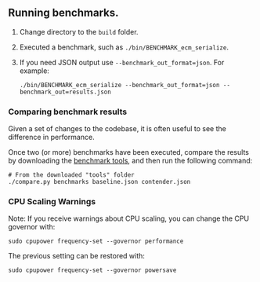 ## Running benchmarks.

1. Change directory to the `build` folder.

2. Executed a benchmark, such as `./bin/BENCHMARK_ecm_serialize`.

3. If you need JSON output use `--benchmark_out_format=json`. For example:

    ```
    ./bin/BENCHMARK_ecm_serialize --benchmark_out_format=json --benchmark_out=results.json
    ```

### Comparing benchmark results

Given a set of changes to the codebase, it is often useful to see the difference in performance.

Once two (or more) benchmarks have been executed, compare the results by downloading the [benchmark tools](https://github.com/google/benchmark/tree/master/tools), and then run the following command:

```
# From the downloaded "tools" folder
./compare.py benchmarks baseline.json contender.json
```

### CPU Scaling Warnings

Note: If you receive warnings about CPU scaling, you can change the CPU governor with:

```
sudo cpupower frequency-set --governor performance
```

The previous setting can be restored with:

```
sudo cpupower frequency-set --governor powersave
```

